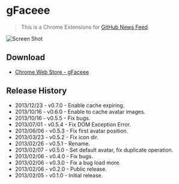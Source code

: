# gFaceee

> This is a Chrome Extensions for [GitHub News Feed](https://github.com/).

![Screen Shot](https://raw.github.com/t32k/gFaceee/master/img/_preview.png "Preview")

## Download

+ [Chrome Web Store - gFaceee](https://chrome.google.com/webstore/detail/gfaces/fgkdbhnipaaeokfjgdmpejglfepclgbk)

## Release History

+ 2013/12/23 - v0.7.0 - Enable cache expiring.
+ 2013/10/16 - v0.6.0 - Enable to cache avatar images.
+ 2013/10/16 - v0.5.5 - Fix bugs.
+ 2013/07/01 - v0.5.4 - Fix DOM Exception Error.
+ 2013/06/06 - v0.5.3 - Fix first avatar position.
+ 2013/03/23 - v0.5.2 - Fix icon dir.
+ 2013/02/26 - v0.5.1 - Rename.
+ 2013/02/07 - v0.5.0 - Set default avatar, fix duplicate operation.
+ 2013/02/06 - v0.4.0 - Fix bugs.
+ 2013/02/06 - v0.3.0 - Fix a bug load more.
+ 2013/02/06 - v0.2.0 - Public release.
+ 2013/02/05 - v0.1.0 - Initial release.
